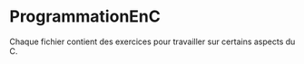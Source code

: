 # ProgrammationEnC

Chaque fichier contient des exercices pour travailler sur certains aspects du C.
